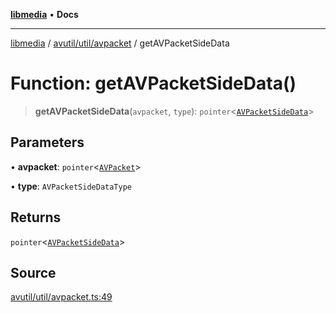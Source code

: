 [**libmedia**](../../../../README.md) • **Docs**

***

[libmedia](../../../../README.md) / [avutil/util/avpacket](../README.md) / getAVPacketSideData

# Function: getAVPacketSideData()

> **getAVPacketSideData**(`avpacket`, `type`): `pointer`\<[`AVPacketSideData`](../../../struct/avpacket/classes/AVPacketSideData.md)\>

## Parameters

• **avpacket**: `pointer`\<[`AVPacket`](../../../struct/avpacket/classes/AVPacket.md)\>

• **type**: `AVPacketSideDataType`

## Returns

`pointer`\<[`AVPacketSideData`](../../../struct/avpacket/classes/AVPacketSideData.md)\>

## Source

[avutil/util/avpacket.ts:49](https://github.com/zhaohappy/libmedia/blob/87bf8029d8be58d5035a3f4dc7037c25d1ac371b/src/avutil/util/avpacket.ts#L49)
